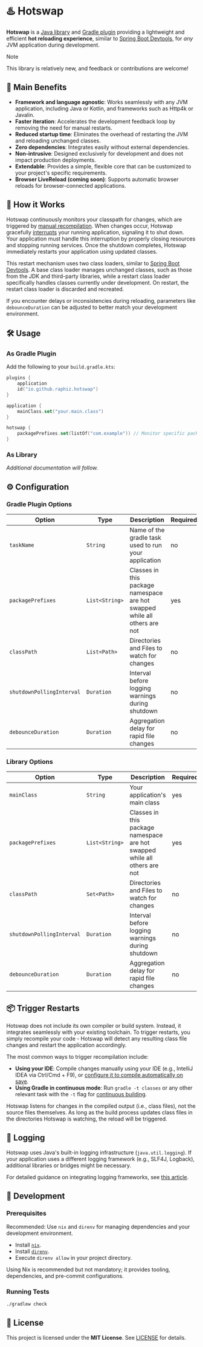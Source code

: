 # ♨️ Hotswap

**Hotswap** is a [Java library](https://search.maven.org/artifact/io.github.raphiz/hotswap-lib/) and [Gradle plugin](https://plugins.gradle.org/plugin/io.github.raphiz.hotswap) providing a lightweight and efficient **hot reloading experience**, similar to [Spring Boot Devtools](https://docs.spring.io/spring-boot/docs/current/reference/html/using.html#using.devtools.restart), for *any* JVM application during development.

> [!NOTE]
> This library is relatively new, and feedback or contributions are welcome!

## 📌 Main Benefits

- **Framework and language agnostic**: Works seamlessly with any JVM application, including Java or Kotlin, and frameworks such as Http4k or Javalin.
- **Faster iteration**: Accelerates the development feedback loop by removing the need for manual restarts.
- **Reduced startup time**: Eliminates the overhead of restarting the JVM and reloading unchanged classes.
- **Zero dependencies**: Integrates easily without external dependencies.
- **Non-intrusive**: Designed exclusively for development and does not impact production deployments.
- **Extendable**: Provides a simple, flexible core that can be customized to your project's specific requirements.
- **Browser LiveReload (coming soon)**: Supports automatic browser reloads for browser-connected applications.

## 🚀 How it Works

Hotswap continuously monitors your classpath for changes, which are triggered by [manual recompilation](#-trigger-restarts).
When changes occur, Hotswap gracefully [interrupts](https://docs.oracle.com/javase/tutorial/essential/concurrency/interrupt.html) your running application, signaling it to shut down.
Your application must handle this interruption by properly closing resources and stopping running services.
Once the shutdown completes, Hotswap immediately restarts your application using updated classes.

This restart mechanism uses two class loaders, similar to [Spring Boot Devtools](https://docs.spring.io/spring-boot/docs/current/reference/html/using.html#using.devtools.restart).
A base class loader manages unchanged classes, such as those from the JDK and third-party libraries, while a restart class loader specifically handles classes currently under development.
On restart, the restart class loader is discarded and recreated.

If you encounter delays or inconsistencies during reloading, parameters like `debounceDuration` can be adjusted to better match your development environment.

## 🛠️ Usage

### As Gradle Plugin

Add the following to your `build.gradle.kts`:

```kotlin
plugins {
    application
    id("io.github.raphiz.hotswap")
}

application {
    mainClass.set("your.main.class")
}

hotswap {
    packagePrefixes.set(listOf("com.example")) // Monitor specific packages
}
```

### As Library

*Additional documentation will follow.*

## ⚙️ Configuration

### Gradle Plugin Options

| Option                    | Type           | Description                                                                | Required | Default                                 |
|---------------------------|----------------|----------------------------------------------------------------------------|----------|-----------------------------------------|
| `taskName`                | `String`       | Name of the gradle task used to run your application                       | no       | `run`                                   |
| `packagePrefixes`         | `List<String>` | Classes in this package namespace are hot swapped while all others are not | yes      | -                                       |
| `classPath`               | `List<Path>`   | Directories and Files to watch for changes                                 | no       | `System.getProperty("java.class.path")` |
| `shutdownPollingInterval` | `Duration`     | Interval before logging warnings during shutdown                           | no       | `5s`                                    |
| `debounceDuration`        | `Duration`     | Aggregation delay for rapid file changes                                   | no       | `100ms`                                 |

### Library Options

| Option                    | Type            | Description                                                                | Required | Default                                 |
|---------------------------|-----------------|----------------------------------------------------------------------------|----------|-----------------------------------------|
| `mainClass`               | `String`        | Your application's main class                                              | yes      | -                                       |
| `packagePrefixes`         | `List<String>`  | Classes in this package namespace are hot swapped while all others are not | yes      | -                                       |
| `classPath`               | `Set<Path>`     | Directories and Files to watch for changes                                 | no       | `System.getProperty("java.class.path")` |
| `shutdownPollingInterval` | `Duration`      | Interval before logging warnings during shutdown                           | no       | `5s`                                    |
| `debounceDuration`        | `Duration`      | Aggregation delay for rapid file changes                                   | no       | `100ms`                                 |

## 📦 Trigger Restarts

Hotswap does not include its own compiler or build system.
Instead, it integrates seamlessly with your existing toolchain.
To trigger restarts, you simply recompile your code - Hotswap will detect any resulting class file changes and restart the application accordingly.

The most common ways to trigger recompilation include:

- **Using your IDE**: Compile changes manually using your IDE (e.g., IntelliJ IDEA via Ctrl/Cmd + F9), or [configure it to compile automatically on save](https://www.jetbrains.com/help/idea/compiling-applications.html#compile-on-save).
- **Using Gradle in continuous mode**: Run `gradle -t classes` or any other relevant task with the `-t` flag for [continuous building](https://docs.gradle.org/current/userguide/continuous_builds.html).

Hotswap listens for changes in the compiled output (i.e., class files), not the source files themselves.
As long as the build process updates class files in the directories Hotswap is watching, the reload will be triggered.

## 📝 Logging

Hotswap uses Java's built-in logging infrastructure (`java.util.logging`).
If your application uses a different logging framework (e.g., SLF4J, Logback), additional libraries or bridges might be necessary.

For detailed guidance on integrating logging frameworks, see [this article](https://stackify.com/logging-java/).

## 🔧 Development

### Prerequisites

Recommended: Use `nix` and `direnv` for managing dependencies and your development environment.

- Install [`nix`](https://nix.dev/install-nix#install-nix).
- Install [`direnv`](https://direnv.net/docs/installation.html).
- Execute `direnv allow` in your project directory.

Using Nix is recommended but not mandatory; it provides tooling, dependencies, and pre-commit configurations.

### Running Tests

```bash
./gradlew check
```

## 📄 License

This project is licensed under the **MIT License**. See [LICENSE](LICENSE) for details.
